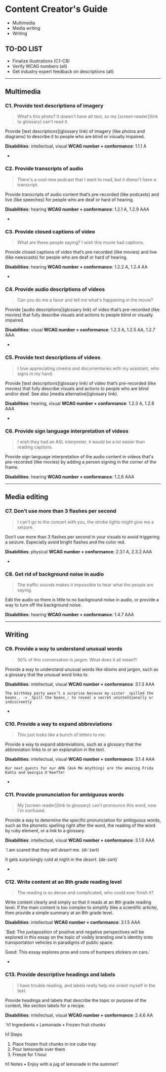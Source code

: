 # Content Creator's Guide
* Multimedia
* Media writing
* Writing

## TO-DO LIST
* Finalize illustrations (C1-C8)
* Verify WCAG numbers (all)
* Get industry expert feedback on descriptions (all)

***

## Multimedia

### C1. Provide text descriptions of imagery
> What's this photo? It doesn't have alt text, so my [screen reader](link to glossary) can't read it.

Provide [text descriptions](glossary link) of imagery (like photos and diagrams) to describe it to people who are blind or visually impaired.

**Disabilities**: intellectual, visual
**WCAG number + conformance**: 1.1.1 A

-

### C2. Provide transcripts of audio
> There's a cool new podcast that I want to read, but it doesn't have a transcript.

Provide transcripts of audio content that’s pre-recorded (like podcasts) and live (like speeches) for people who are deaf or hard of hearing.

**Disabilities**: hearing
**WCAG number + conformance**: 1.2.1 A, 1.2.9 AAA

-

### C3. Provide closed captions of video
> What are these people saying? I wish this movie had captions.

Provide closed captions of video that’s pre-recorded (like movies) and live (like newscasts) for people who are deaf or hard of hearing.

**Disabilities**: hearing
**WCAG number + conformance**: 1.2.2 A, 1.2.4 AA

-

### C4. Provide audio descriptions of videos
> Can you do me a favor and tell me what's happening in the movie?

Provide [audio descriptions](glossary link) of video that’s pre-recorded (like movies) that fully describe visuals and actions to people blind or visually impaired.

**Disabilities**: visual
**WCAG number + conformance**: 1.2.3 A, 1.2.5 AA, 1.2.7 AAA

-

### C5. Provide text descriptions of videos
> I love appreciating cinema and documentaries with my assistant, who signs in my hand.

Provide [text descriptions](glossary link) of video that’s pre-recorded (like movies) that fully describe visuals and actions to people who are blind and/or deaf. See also [media alternative](glossary link).

**Disabilities**: hearing, visual
**WCAG number + conformance**: 1.2.3 A, 1.2.8 AAA

-

### C6. Provide sign language interpretation of videos
> I wish they had an ASL interpreter, it would be a lot easier than reading captions.

Provide sign language interpretation of the audio content in videos that's pre-recorded (like movies) by adding a person signing in the corner of the frame.

**Disabilities**: hearing
**WCAG number + conformance**: 1.2.6 AAA

***

## Media editing

### C7. Don’t use more than 3 flashes per second
> I can't go to the concert with you, the strobe lights might give me a seizure.

Don’t use more than 3 flashes per second in your visuals to avoid triggering a seizure. Especially avoid bright flashes and the color red.

**Disabilities**: physical
**WCAG number + conformance**: 2.3.1 A, 2.3.2 AAA

-

### C8. Get rid of background noise in audio
> The traffic sounds makes it impossible to hear what the people are saying.

Edit the audio so there is little to no background noise in audio, or provide a way to turn off the background noise.

**Disabilities**: hearing
**WCAG number + conformance**: 1.4.7 AAA

***

## Writing

### C9. Provide a way to understand unusual words
> 50% of this conversation is jargon. What does it all mean?!

Provide a way to understand unusual words like idioms and jargon, such as a glossary that the unusual word links to.

**Disabilities**: intellectual, visual
**WCAG number + conformance**: 3.1.3 AAA

`The birthday party wasn’t a surprise because my sister _spilled the beans_.
-> _Spill the beans_: to reveal a secret unintentionally or indiscreetly`

-

### C10. Provide a way to expand abbreviations
> This just looks like a bunch of letters to me.

Provide a way to expand abbreviations, such as a glossary that the abbreviation links to or an explanation in the text.

**Disabilities**: intellectual, visual
**WCAG number + conformance**: 3.1.4 AAA

`Our next guests for our AMA (Ask Me Anything) are the amazing Frida Kahlo and Georgia O'Keeffe!`

-

### C11. Provide pronunciation for ambiguous words
> My [screen reader](link to glossary) can't pronounce this word, now I'm confused.

Provide a way to determine the specific pronunciation for ambiguous words, such as the phonetic spelling right after the word, the reading of the word by ruby element, or a link to a glossary.

**Disabilities**: intellectual, visual
**WCAG number + conformance**: 3.1.6 AAA

`I am scared that they will _desert_ me. (di-ˈzərt)

It gets surprisingly cold at night in the _desert_. (de-zərt)`

-

### C12. Write content at an 8th grade reading level
> The reading is so dense and complicated, who could ever finish it?

Write content clearly and simply so that it reads at an 8th grade reading level. If the main content is too complex to simplify (like a scientific article), then provide a simple summary at an 8th grade level.

**Disabilities**: intellectual
**WCAG number + conformance**: 3.1.5 AAA

`Bad: The juxtaposition of positive and negative perspectives will be explored in this essay on the topic of visibly branding one's identity onto transportation vehicles in paradigms of public space.

Good: This essay explores pros and cons of bumpers stickers on cars.`

-

### C13. Provide descriptive headings and labels
> I have trouble reading, and labels really help me orient myself in the text.

Provide headings and labels that describe the topic or purpose of the content, like section labels for a recipe.

**Disabilities**: intellectual, visual
**WCAG number + conformance**: 2.4.6 AA

`h1 Ingredients
• Lemonade
• Frozen fruit chunks

h1 Steps
1. Place frozen fruit chunks in ice cube tray
2. Pour lemonade over them
3. Freeze for 1 hour

h1 Notes
• Enjoy with a jug of lemonade in the summer!`
